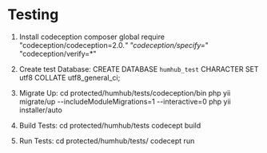 Testing
====================

1. Install codeception
composer global require "codeception/codeception=2.0.*" "codeception/specify=*" "codeception/verify=*"

2. Create test Database:
CREATE DATABASE `humhub_test` CHARACTER SET utf8 COLLATE utf8_general_ci;

3. Migrate Up:
cd protected/humhub/tests/codeception/bin
php yii migrate/up --includeModuleMigrations=1 --interactive=0
php yii installer/auto

4. Build Tests:
cd protected/humhub/tests
codecept build

5. Run Tests:
cd protected/humhub/tests/
codecept run
